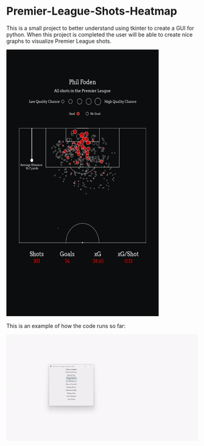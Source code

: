 # Premier-League-Shots-Heatmap
This is a small project to better understand using tkinter to create a GUI for python.
When this project is completed the user will be able to create nice graphs to visualize Premier League shots.

<img src='./fodenAllShots.png' height='700' width='400'>

This is an example of how the code runs so far:

<img src='exampleFirst.gif'>
